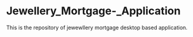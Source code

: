 # Jewellery_Mortgage-_Application
This is the repository of jewewllery mortgage desktop based application.
